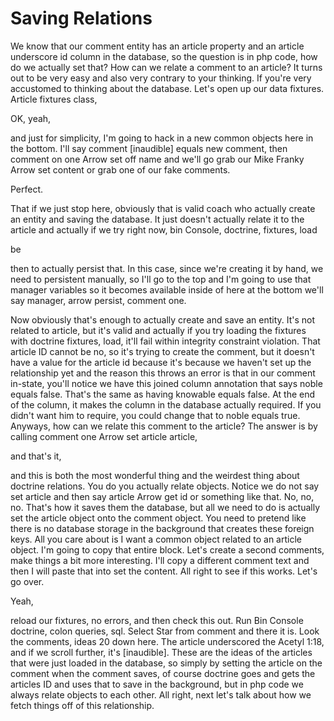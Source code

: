 # Saving Relations

We know that our comment entity has an article property and an article underscore id column in the database, so the question is in php code, how do we actually set that? How can we relate a comment to an article? It turns out to be very easy and also very contrary to your thinking. If you're very accustomed to thinking about the database. Let's open up our data fixtures. Article fixtures class, 

OK, yeah, 

and just for simplicity, I'm going to hack in a new common objects here in the bottom. I'll say comment [inaudible] equals new comment, then comment on one Arrow set off name and we'll go grab our Mike Franky Arrow set content or grab one of our fake comments. 

Perfect. 

That if we just stop here, obviously that is valid coach who actually create an entity and saving the database. It just doesn't actually relate it to the article and actually if we try right now, bin Console, doctrine, fixtures, load 

be 

then to actually persist that. In this case, since we're creating it by hand, we need to persistent manually, so I'll go to the top and I'm going to use that manager variables so it becomes available inside of here at the bottom we'll say manager, arrow persist, comment one. 

Now obviously that's enough to actually create and save an entity. It's not related to article, but it's valid and actually if you try loading the fixtures with doctrine fixtures, load, it'll fail within integrity constraint violation. That article ID cannot be no, so it's trying to create the comment, but it doesn't have a value for the article id because it's because we haven't set up the relationship yet and the reason this throws an error is that in our comment in-state, you'll notice we have this joined column annotation that says noble equals false. That's the same as having knowable equals false. At the end of the column, it makes the column in the database actually required. If you didn't want him to require, you could change that to noble equals true. Anyways, how can we relate this comment to the article? The answer is by calling comment one Arrow set article article, 

and that's it, 

and this is both the most wonderful thing and the weirdest thing about doctrine relations. You do you actually relate objects. Notice we do not say set article and then say article Arrow get id or something like that. No, no, no. That's how it saves them the database, but all we need to do is actually set the article object onto the comment object. You need to pretend like there is no database storage in the background that creates these foreign keys. All you care about is I want a common object related to an article object. I'm going to copy that entire block. Let's create a second comments, make things a bit more interesting. I'll copy a different comment text and then I will paste that into set the content. All right to see if this works. Let's go over. 

Yeah, 

reload our fixtures, no errors, and then check this out. Run Bin Console doctrine, colon queries, sql. Select Star from comment and there it is. Look the comments, ideas 20 down here. The article underscored the Acetyl 1:18, and if we scroll further, it's [inaudible]. These are the ideas of the articles that were just loaded in the database, so simply by setting the article on the comment when the comment saves, of course doctrine goes and gets the articles ID and uses that to save in the background, but in php code we always relate objects to each other. All right, next let's talk about how we fetch things off of this relationship.

